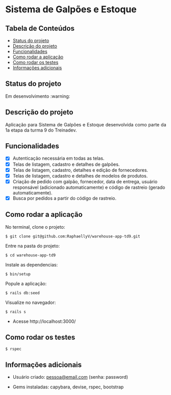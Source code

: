 # Sistema de Galpões e Estoque

## Tabela de Conteúdos
  * [Status do projeto](#status-do-projeto)
  * [Descrição do projeto](#descrição-do-projeto)
  * [Funcionalidades](#funcionalidades)
  * [Como rodar a aplicação](#como-rodar-a-aplicação)
  * [Como rodar os testes](#como-rodar-os-testes)
  * [Informações adicionais](#informações-adicionais)

## Status do projeto
<p align = "justify"> Em desenvolvimento :warning: </p>

## Descrição do projeto

<p align = "justify"> Aplicação para Sistema de Galpões e Estoque desenvolvida como parte da 1a etapa da turma 9 do Treinadev. </p>

## Funcionalidades

- [X] Autenticação necessária em todas as telas.
- [X] Telas de listagem, cadastro e detalhes de galpões.
- [X] Telas de listagem, cadastro, detalhes e edição de fornecedores.
- [X] Telas de listagem, cadastro e detalhes de modelos de produtos.
- [X] Criação de pedido com galpão, fornecedor, data de entrega, usuário responsável (adicionado automaticamente) e código de rastreio (gerado automaticamente).
- [X] Busca por pedidos a partir do código de rastreio.

## Como rodar a aplicação

<p align = "justify"> No terminal, clone o projeto: </p>

```
$ git clone git@github.com:RaphaellyV/warehouse-app-td9.git
```

<p align = "justify"> Entre na pasta do projeto: </p>

```
$ cd warehouse-app-td9
```

<p align = "justify"> Instale as dependencias: </p>

```
$ bin/setup
```

<p align = "justify"> Popule a aplicação: </p>

```
$ rails db:seed
```

<p align = "justify"> Visualize no navegador: </p>

```
$ rails s
```

* Acesse http://localhost:3000/

## Como rodar os testes

```
$ rspec
```

## Informações adicionais

* Usuário criado: pessoa@email.com (senha: password)

* Gems instaladas: capybara, devise, rspec, bootstrap
